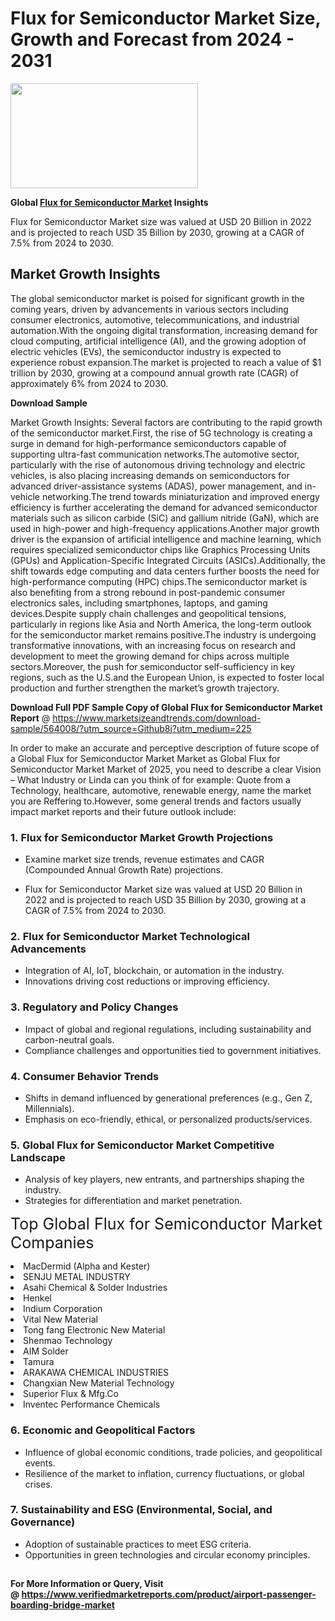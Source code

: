 <H1>Flux for Semiconductor Market Size, Growth and Forecast from 2024 - 2031</H1><img class="aligncenter size-medium wp-image-584254" src="https://thirdeyenews.in/wp-content/uploads/2024/09/Global-Market-Research-300x168.jpeg" alt="" width="300" height="168" /><p><strong>Global&nbsp;<a href="https://www.marketsizeandtrends.com/download-sample/564008/?utm_source=Github8j?utm_medium=225">Flux for Semiconductor Market</a> Insights</strong></p><p>Flux for Semiconductor Market size was valued at USD 20 Billion in 2022 and is projected to reach USD 35 Billion by 2030, growing at a CAGR of 7.5% from 2024 to 2030.</p><p><h2>Market Growth Insights</h2> <p>The global semiconductor market is poised for significant growth in the coming years, driven by advancements in various sectors including consumer electronics, automotive, telecommunications, and industrial automation.With the ongoing digital transformation, increasing demand for cloud computing, artificial intelligence (AI), and the growing adoption of electric vehicles (EVs), the semiconductor industry is expected to experience robust expansion.The market is projected to reach a value of $1 trillion by 2030, growing at a compound annual growth rate (CAGR) of approximately 6% from 2024 to 2030.</p> <p><strong>Download Sample</strong></p> <p>Market Growth Insights: Several factors are contributing to the rapid growth of the semiconductor market.First, the rise of 5G technology is creating a surge in demand for high-performance semiconductors capable of supporting ultra-fast communication networks.The automotive sector, particularly with the rise of autonomous driving technology and electric vehicles, is also placing increasing demands on semiconductors for advanced driver-assistance systems (ADAS), power management, and in-vehicle networking.The trend towards miniaturization and improved energy efficiency is further accelerating the demand for advanced semiconductor materials such as silicon carbide (SiC) and gallium nitride (GaN), which are used in high-power and high-frequency applications.Another major growth driver is the expansion of artificial intelligence and machine learning, which requires specialized semiconductor chips like Graphics Processing Units (GPUs) and Application-Specific Integrated Circuits (ASICs).Additionally, the shift towards edge computing and data centers further boosts the need for high-performance computing (HPC) chips.The semiconductor market is also benefiting from a strong rebound in post-pandemic consumer electronics sales, including smartphones, laptops, and gaming devices.Despite supply chain challenges and geopolitical tensions, particularly in regions like Asia and North America, the long-term outlook for the semiconductor market remains positive.The industry is undergoing transformative innovations, with an increasing focus on research and development to meet the growing demand for chips across multiple sectors.Moreover, the push for semiconductor self-sufficiency in key regions, such as the U.S.and the European Union, is expected to foster local production and further strengthen the market’s growth trajectory.<p><span class=""><strong>Download Full PDF Sample Copy of Global Flux for Semiconductor Market Report</strong> @ <a href="https://www.marketsizeandtrends.com/download-sample/564008/?utm_source=Github8j?utm_medium=225" target="_blank">https://www.marketsizeandtrends.com/download-sample/564008/?utm_source=Github8j?utm_medium=225</a></span></p><p>In order to make an accurate and perceptive description of future scope of a Global&nbsp;Flux for Semiconductor Market Market as Global&nbsp;Flux for Semiconductor Market Market of 2025, you need to describe a clear Vision &ndash; What Industry or Linda can you think of for example: Quote from a Technology, healthcare, automotive, renewable energy, name the market you are Reffering to.However, some general trends and factors usually impact market reports and their future outlook include:</p><h3>1.&nbsp;<strong>Flux for Semiconductor Market Growth Projections</strong></h3><ul><li>Examine market size trends, revenue estimates and CAGR (Compounded Annual Growth Rate) projections.</li><li><p>Flux for Semiconductor Market size was valued at USD 20 Billion in 2022 and is projected to reach USD 35 Billion by 2030, growing at a CAGR of 7.5% from 2024 to 2030.</p></li></ul><h3>2.&nbsp;<strong>Flux for Semiconductor Market Technological Advancements</strong></h3><ul><li>Integration of AI, IoT, blockchain, or automation in the industry.</li><li>Innovations driving cost reductions or improving efficiency.</li></ul><h3>3.&nbsp;<strong>Regulatory and Policy Changes</strong></h3><ul><li>Impact of global and regional regulations, including sustainability and carbon-neutral goals.</li><li>Compliance challenges and opportunities tied to government initiatives.</li></ul><h3>4.&nbsp;<strong>Consumer Behavior Trends</strong></h3><ul><li>Shifts in demand influenced by generational preferences (e.g., Gen Z, Millennials).</li><li>Emphasis on eco-friendly, ethical, or personalized products/services.</li></ul><h3>5.&nbsp;<strong>Global Flux for Semiconductor Market Competitive Landscape</strong></h3><ul><li>Analysis of key players, new entrants, and partnerships shaping the industry.</li><li>Strategies for differentiation and market penetration.</li></ul><p data-pm-slice="1 1 []"><span style="color: inherit; font-family: inherit; font-size: 25px;">Top Global Flux for Semiconductor Market Companies</span></p><div class="" data-test-id=""><p><li>MacDermid (Alpha and Kester)</li><li> SENJU METAL INDUSTRY</li><li> Asahi Chemical & Solder Industries</li><li> Henkel</li><li> Indium Corporation</li><li> Vital New Material</li><li> Tong fang Electronic New Material</li><li> Shenmao Technology</li><li> AIM Solder</li><li> Tamura</li><li> ARAKAWA CHEMICAL INDUSTRIES</li><li> Changxian New Material Technology</li><li> Superior Flux & Mfg.Co</li><li> Inventec Performance Chemicals</li></p></div><h3>6.&nbsp;<strong>Economic and Geopolitical Factors</strong></h3><ul><li>Influence of global economic conditions, trade policies, and geopolitical events.</li><li>Resilience of the market to inflation, currency fluctuations, or global crises.</li></ul><h3>7.&nbsp;<strong>Sustainability and ESG (Environmental, Social, and Governance)</strong></h3><ul><li>Adoption of sustainable practices to meet ESG criteria.</li><li>Opportunities in green technologies and circular economy principles.</li></ul><h2><strong style="font-size: 14px;">For More Information or Query, Visit @&nbsp;</strong><a style="background-color: #ffffff; font-size: 14px;" href="https://www.marketsizeandtrends.com/report/flux-for-semiconductor-market/" target="_blank">https://www.verifiedmarketreports.com/product/airport-passenger-boarding-bridge-market</a></h2>
